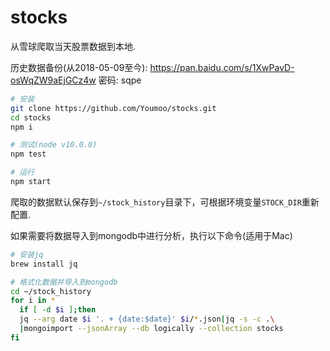 stocks
=======

从雪球爬取当天股票数据到本地.

历史数据备份(从2018-05-09至今): https://pan.baidu.com/s/1XwPavD-osWqZW9aEjGCz4w 密码: sqpe


```bash
# 安装
git clone https://github.com/Youmoo/stocks.git
cd stocks
npm i

# 测试(node v10.0.0)
npm test

# 运行
npm start
```

爬取的数据默认保存到`~/stock_history`目录下，可根据环境变量`STOCK_DIR`重新配置.

如果需要将数据导入到mongodb中进行分析，执行以下命令(适用于Mac)

```bash
# 安装jq
brew install jq

# 格式化数据并导入到mongodb
cd ~/stock_history
for i in *
  if [ -d $i ];then
  jq --arg date $i '. + {date:$date}' $i/*.json|jq -s -c .\
  |mongoimport --jsonArray --db logically --collection stocks
fi
```
